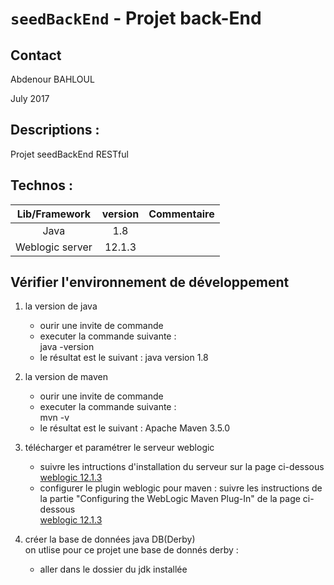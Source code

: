 # `seedBackEnd` - Projet back-End 

## Contact

Abdenour BAHLOUL 


 July 2017


Descriptions :
----------------------------------------------------------------------------------
Projet seedBackEnd RESTful


Technos : 
----------------------------------------------------------------------------------

| Lib/Framework  | version            | Commentaire  |
| :-------------: |:----------------:| :-----:|
| Java| 1.8 |  |
| Weblogic server |   12.1.3        |    |

 
 
 

## Vérifier l'environnement de développement

1. la version de java

	  - ourir une invite de commande	
      - executer la commande suivante :      
        java -version 
      - le résultat est le suivant : java version 1.8

2. la version de maven

	  - ourir une invite de commande	
      - executer la commande suivante :      
        mvn -v
      - le résultat est le suivant : Apache Maven 3.5.0	  
	  
3. télécharger et paramétrer le serveur weblogic 

	  - suivre les intructions d'installation du serveur sur la page ci-dessous
	  [weblogic 12.1.3](https://docs.oracle.com/cd/E24902_01/doc.91/e23434/install_config_12_1_3.htm#EOHLU222)
      - configurer le plugin weblogic pour maven : suivre les instructions de la partie  "Configuring the WebLogic Maven Plug-In" de la page ci-dessous  
	  [weblogic 12.1.3](https://docs.oracle.com/middleware/1221/wls/WLPRG/maven.htm#WLPRG587)
	  
4.  créer la base de données java DB(Derby)	  
    on utlise pour ce projet une base de donnés derby :
	  - aller dans le dossier du jdk installée 
	  
	  


	  